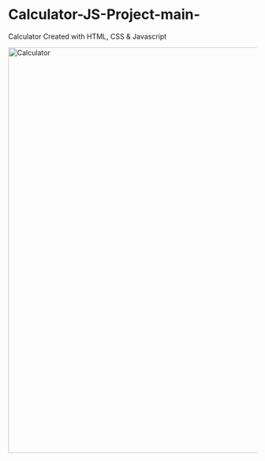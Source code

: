 # Calculator-JS-Project-main-
Calculator Created with HTML, CSS &amp; Javascript

<head>
  <link rel="stylesheet" href="https://calculator-js-project-main.web.app/">
</head>

<img width="822" alt="Calculator " src="https://user-images.githubusercontent.com/101158128/182034604-4926bdc3-bd9d-43df-be46-51500345fda3.png">
